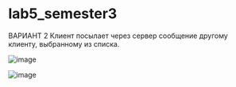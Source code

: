 # lab5_semester3
ВАРИАНТ 2
Клиент посылает через сервер сообщение другому клиенту, выбранному из списка.

![image](https://github.com/AndreyS19/lab5_semester3/assets/125403674/603c51af-d6fd-461e-b767-a0e02c900ec2)

![image](https://github.com/AndreyS19/lab5_semester3/assets/125403674/264a33f2-d88d-427f-bbc9-ddd97f03c1e3)

